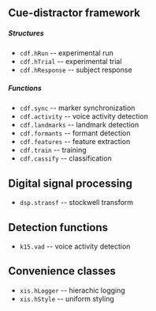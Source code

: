Cue-distractor framework
------------------------

##### Structures

- `cdf.hRun` -- experimental run
- `cdf.hTrial` -- experimental trial
- `cdf.hResponse` -- subject response


##### Functions

- `cdf.sync` -- marker synchronization
- `cdf.activity` -- voice activity detection
- `cdf.landmarks` -- landmark detection
- `cdf.formants` -- formant detection
- `cdf.features` -- feature extraction
- `cdf.train` -- training
- `cdf.cassify` -- classification

Digital signal processing
-------------------------

- `dsp.stransf` -- stockwell transform

Detection functions
-------------------

- `k15.vad` -- voice activity detection

Convenience classes
-------------------

- `xis.hLogger` -- hierachic logging
- `xis.hStyle` -- uniform styling

